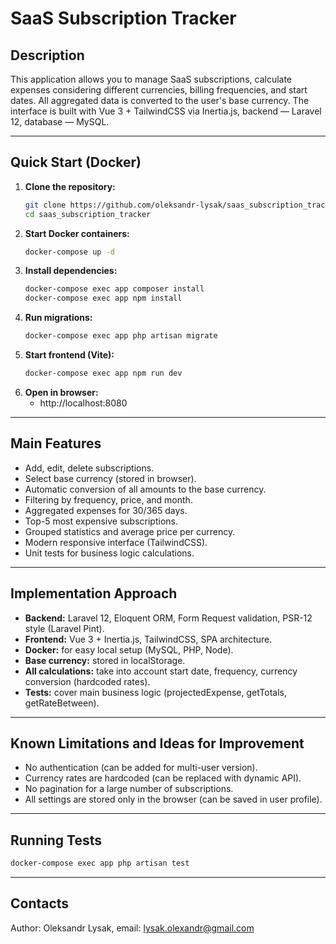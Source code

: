 # SaaS Subscription Tracker

## Description

This application allows you to manage SaaS subscriptions, calculate expenses considering different currencies, billing frequencies, and start dates. All aggregated data is converted to the user's base currency. The interface is built with Vue 3 + TailwindCSS via Inertia.js, backend — Laravel 12, database — MySQL.

---

## Quick Start (Docker)

1. **Clone the repository:**
   ```bash
   git clone https://github.com/oleksandr-lysak/saas_subscription_tracker.git
   cd saas_subscription_tracker
   ```
2. **Start Docker containers:**
   ```bash
   docker-compose up -d
   ```
3. **Install dependencies:**
   ```bash
   docker-compose exec app composer install
   docker-compose exec app npm install
   ```
4. **Run migrations:**
   ```bash
   docker-compose exec app php artisan migrate
   ```
5. **Start frontend (Vite):**
   ```bash
   docker-compose exec app npm run dev
   ```
6. **Open in browser:**
   - http://localhost:8080

---

## Main Features
- Add, edit, delete subscriptions.
- Select base currency (stored in browser).
- Automatic conversion of all amounts to the base currency.
- Filtering by frequency, price, and month.
- Aggregated expenses for 30/365 days.
- Top-5 most expensive subscriptions.
- Grouped statistics and average price per currency.
- Modern responsive interface (TailwindCSS).
- Unit tests for business logic calculations.

---

## Implementation Approach
- **Backend:** Laravel 12, Eloquent ORM, Form Request validation, PSR-12 style (Laravel Pint).
- **Frontend:** Vue 3 + Inertia.js, TailwindCSS, SPA architecture.
- **Docker:** for easy local setup (MySQL, PHP, Node).
- **Base currency:** stored in localStorage.
- **All calculations:** take into account start date, frequency, currency conversion (hardcoded rates).
- **Tests:** cover main business logic (projectedExpense, getTotals, getRateBetween).

---

## Known Limitations and Ideas for Improvement
- No authentication (can be added for multi-user version).
- Currency rates are hardcoded (can be replaced with dynamic API).
- No pagination for a large number of subscriptions.
- All settings are stored only in the browser (can be saved in user profile).

---

## Running Tests

```bash
docker-compose exec app php artisan test
```

---

## Contacts

Author: Oleksandr Lysak, email: lysak.olexandr@gmail.com

